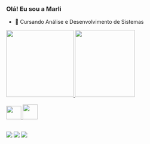 ### Olá! Eu sou a Marli

- 🌱 Cursando Análise e Desenvolvimento de Sistemas

<div>
<a href="https://github.com/mmatiaslima">
<img height="180em" src="https://github-readme-stats.vercel.app/api?username=mmatiaslima&show_icons=true&theme=dracula&include_all_commits=true&count_private=true"/>
<img height="180em" width="160" src="https://github-readme-stats.vercel.app/api/top-langs/?username=mmatiaslima&layout=compact&langs_count=16&theme=dracula"/>
</div>

<div style="display: inline_block"><br>
<img height="36" width="40" src="https://cdn.jsdelivr.net/gh/devicons/devicon/icons/python/python-original.svg" />
<img height="40" width="40" src="https://cdn.jsdelivr.net/gh/devicons/devicon/icons/java/java-original.svg" />
 </div>
 
 ##
 <div>
 <a href="https://instagram.com/mmatiaslima_" target="_blank"><img src="https://img.shields.io/badge/-Instagram-%23E4405F?style=for-the-badge&logo=instagram&logoColor=white" target="_blank"></a>
 <a href="https://www.linkedin.com/in/
marli-matias-lima-839aa1222" target="_blank"><img src="https://img.shields.io/badge/-LinkedIn-%230077B5?style=for-the-badge&logo=linkedin&logoColor=white" target="_blank"></a>
<a href = "mailto:mmatiaslima1093@gmail.com"><img src=https://img.shields.io/badge/Gmail-D14836?style=for-the-badge&logo=gmail&logoColor=white></a> 	
  
 </div>
